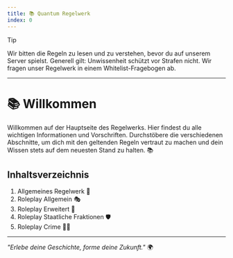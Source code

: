 ```yaml
---
title: 📚 Quantum Regelwerk
index: 0
---
```


> [!TIP]
> Wir bitten die Regeln zu lesen und zu verstehen, bevor du auf unserem Server spielst. Generell gilt: Unwissenheit schützt vor Strafen nicht. Wir fragen unser Regelwerk in einem Whitelist-Fragebogen ab.

---

# 📚 Willkommen
Willkommen auf der Hauptseite des Regelwerks. Hier findest du alle wichtigen Informationen und Vorschriften.
Durchstöbere die verschiedenen Abschnitte, um dich mit den geltenden Regeln vertraut zu machen und dein Wissen stets auf dem neuesten Stand zu halten. 📚

## Inhaltsverzeichnis
1. Allgemeines Regelwerk 📜
2. Roleplay Allgemein 🎭
3. Roleplay Erweitert 🚀
4. Roleplay Staatliche Fraktionen 🛡️
5. Roleplay Crime 🕵️‍♂️

---

*"Erlebe deine Geschichte, forme deine Zukunft."* 🌍
